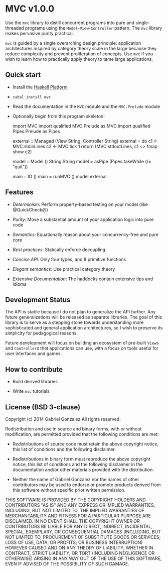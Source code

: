 # MVC v1.0.0

Use the `mvc` library to distill concurrent programs into pure and
single-threaded programs using the `Model`-`View`-`Controller` pattern.  The
`mvc` library makes pervasive purity practical.

`mvc` is guided by a single overarching design principle: application
architectures inspired by category theory scale in the large because they
reduce complexity and prevent proliferation of concepts.  Use `mvc` if you wish
to learn how to practically apply theory to tame large applications.

## Quick start

* Install the [Haskell Platform](http://www.haskell.org/platform/)
* `cabal install mvc`
* Read the documentation in the `MVC` module and the `MVC.Prelude` module
* Optionally begin from this program skeleton:

    import MVC
    import qualified MVC.Prelude as MVC
    import qualified Pipes.Prelude as Pipes
   
    external :: Managed (View String, Controller String)
    external = do
        c1 <- MVC.stdinLines
        c2 <- MVC.tick 1
        return (MVC.stdoutLines, c1 <> fmap show c2)
   
    model :: Model () String String
    model = asPipe (Pipes.takeWhile (/= "quit"))
        
    main :: IO ()
    main = runMVC () model external

## Features

* *Determinism*: Perform property-based testing on your model (like
  @QuickCheck@)

* *Purity*: Move a substantial amount of your application logic into pure code

* *Semantics*: Equationally reason about your concurrency-free and pure core

* *Best practices*: Statically enforce decoupling

* *Concise API*: Only four types, and 8 primitive functions

* *Elegant semantics*: Use practical category theory

* *Extensive Documentation*: The haddocks contain extensive tips and idioms

## Development Status

The API is stable because I do not plan to generalize the API further. Any
future generalizations will be released as separate libraries.  The goal of this
library is to serve as a stepping stone towards understanding more sophisticated
and general application architectures, so I wish to preserve its simplicity for
pedagogical reasons.

Future development will focus on building an ecosystem of pre-built `View`s and
`Controller`s that applications can use, with a focus on tools useful for
user interfaces and games.

## How to contribute

* Build derived libraries

* Write `mvc` tutorials

## License (BSD 3-clause)

Copyright (c) 2014 Gabriel Gonzalez
All rights reserved.

Redistribution and use in source and binary forms, with or without modification,
are permitted provided that the following conditions are met:

* Redistributions of source code must retain the above copyright notice, this
  list of conditions and the following disclaimer.

* Redistributions in binary form must reproduce the above copyright notice, this
  list of conditions and the following disclaimer in the documentation and/or
  other materials provided with the distribution.

* Neither the name of Gabriel Gonzalez nor the names of other contributors may
  be used to endorse or promote products derived from this software without
  specific prior written permission.

THIS SOFTWARE IS PROVIDED BY THE COPYRIGHT HOLDERS AND CONTRIBUTORS "AS IS" AND
ANY EXPRESS OR IMPLIED WARRANTIES, INCLUDING, BUT NOT LIMITED TO, THE IMPLIED
WARRANTIES OF MERCHANTABILITY AND FITNESS FOR A PARTICULAR PURPOSE ARE
DISCLAIMED. IN NO EVENT SHALL THE COPYRIGHT OWNER OR CONTRIBUTORS BE LIABLE FOR
ANY DIRECT, INDIRECT, INCIDENTAL, SPECIAL, EXEMPLARY, OR CONSEQUENTIAL DAMAGES
(INCLUDING, BUT NOT LIMITED TO, PROCUREMENT OF SUBSTITUTE GOODS OR SERVICES;
LOSS OF USE, DATA, OR PROFITS; OR BUSINESS INTERRUPTION) HOWEVER CAUSED AND ON
ANY THEORY OF LIABILITY, WHETHER IN CONTRACT, STRICT LIABILITY, OR TORT
(INCLUDING NEGLIGENCE OR OTHERWISE) ARISING IN ANY WAY OUT OF THE USE OF THIS
SOFTWARE, EVEN IF ADVISED OF THE POSSIBILITY OF SUCH DAMAGE.
